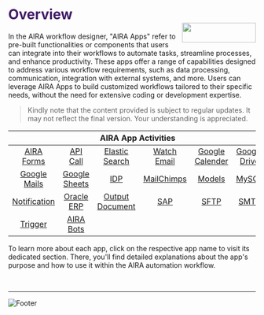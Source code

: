 <h1><span style="color: #411d66;">Overview                                                      <img align="right" width="150" height="40" src="https://github.com/airacommunity/AIRA-Installation/assets/153823636/2aee8e84-f308-4494-a715-afd9421b606e">
</span></h1>


In the AIRA workflow designer, "AIRA Apps" refer to pre-built functionalities or components that users can integrate into their workflows to automate tasks, streamline processes, and enhance productivity. These apps offer a range of capabilities designed to address various workflow requirements, such as data processing, communication, integration with external systems, and more. Users can leverage AIRA Apps to build customized workflows tailored to their specific needs, without the need for extensive coding or development expertise.
<blockquote class="is-warning">Kindly note that the content provided is subject to regular updates. It may not reflect the final version. Your understanding is appreciated.</blockquote>
<div>
<table class="my-table">
<thead>
<tr>
<th colspan="6">AIRA App Activities</th>
</tr>
</thead>
<tbody>
<tr>
<td align="center" width="200"><a class="is-external-link" href="https://wiki.aira.fr/docs/aira-forms/">AIRA Forms</a></td>
<td align="center" width="200"><a class="is-external-link" href="https://wiki.aira.fr/docs/aira-api/">API Call</a></td>
<td align="center" width="200"><a class="is-external-link" href="https://wiki.aira.fr/docs/elastic-search/">Elastic Search</a></td>
<td align="center" width="200"><a class="is-external-link" href="https://wiki.aira.fr/docs/watch-e-mail/">Watch Email</a></td>
<td align="center" width="200"><a class="is-external-link" href="https://wiki.aira.fr/docs/google-calender/">Google Calender</a></td>
<td align="center" width="200"><a class="is-external-link" href="https://wiki.aira.fr/docs/google-drive/">Google Drive</a></td>
</tr>
<tr>
<td align="center"><a class="is-external-link" href="https://wiki.aira.fr/docs/google-mail/">Google Mails</a></td>
<td align="center"><a class="is-external-link" href="https://wiki.aira.fr/docs/google-sheets/">Google Sheets</a></td>
<td align="center"><a class="is-external-link" href="https://wiki.aira.fr/docs/idp-2/">IDP</a></td>
<td align="center"><a class="is-external-link" href="https://wiki.aira.fr/docs/mailchimp/">MailChimps</a></td>
<td align="center"><a class="is-external-link" href="https://wiki.aira.fr/docs/model/">Models</a></td>
<td align="center"><a class="is-external-link" href="https://wiki.aira.fr/docs/mysql/">MySQL</a></td>
</tr>
<tr>
<td align="center"><a class="is-external-link" href="https://wiki.aira.fr/docs/notification/">Notification</a></td>
<td align="center"><a class="is-external-link" href="https://wiki.aira.fr/docs/oracle-erp/">Oracle ERP</a></td>
<td align="center"><a class="is-external-link" href="https://wiki.aira.fr/docs/output-document/">Output Document</a></td>
<td align="center"><a class="is-external-link" href="ttps://wiki.aira.fr/docs/sap/">SAP</a></td>
<td align="center"><a class="is-external-link" href="https://wiki.aira.fr/docs/sftp/">SFTP</a></td>
<td align="center"><a class="is-external-link" href="https://wiki.aira.fr/docs/smtp/">SMTP</a></td>
</tr>
<tr>
<td align="center"><a class="is-external-link" href="https://wiki.aira.fr/docs/trigger/">Trigger</a></td>
<td align="center"><a class="is-external-link" href="https://wiki.aira.fr/docs/aira-bot/">AIRA Bots</a></td>
<td align="center"></td>
<td align="center"></td>
<td align="center"></td>
<td align="center"></td>
</tr>
</tbody>
</table>
</div>
To learn more about each app, click on the respective app name to visit its dedicated section. There, you'll find detailed explanations about the app's purpose and how to use it within the AIRA automation workflow.

&nbsp;

----

![Footer](https://github.com/airacommunity/AIRA-Installation/assets/153823636/f78c5168-fae6-4a12-a01d-8e98fe7d7ae2)

